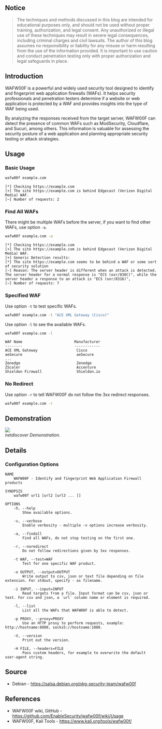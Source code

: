 ## Notice

> The techniques and methods discussed in this blog are intended for educational purposes only, and should not be used without proper training, authorization, and legal consent. Any unauthorized or illegal use of these techniques may result in severe legal consequences, including criminal charges and civil lawsuits. The author of this blog assumes no responsibility or liability for any misuse or harm resulting from the use of the information provided. It is important to use caution and conduct penetration testing only with proper authorization and legal safeguards in place.

## Introduction

WAFW00F is a powerful and widely used security tool designed to identify and fingerprint web application firewalls (WAFs). It helps security professionals and penetration testers determine if a website or web application is protected by a WAF and provides insights into the type of WAF being used.

By analyzing the responses received from the target server, WAFW00F can detect the presence of common WAFs such as ModSecurity, Cloudflare, and Sucuri, among others. This information is valuable for assessing the security posture of a web application and planning appropriate security testing or attack strategies.

## Usage

### Basic Usage

```sh
wafw00f example.com
```

```
[*] Checking https://example.com
[+] The site https://example.com is behind Edgecast (Verizon Digital Media) WAF.
[~] Number of requests: 2
```

### Find All WAFs

There might be multiple WAFs before the server, if you want to find other WAFs, use option `-a`.

```sh
wafw00f example.com -a
```

```
[*] Checking https://example.com
[+] The site https://example.com is behind Edgecast (Verizon Digital Media) WAF.
[+] Generic Detection results:
[*] The site https://example.com seems to be behind a WAF or some sort of security solution
[~] Reason: The server header is different when an attack is detected.
The server header for a normal response is "ECS (oxr/830C)", while the server header a response to an attack is "ECS (oxr/8316)",
[~] Number of requests: 7
```

### Specified WAF

Use option `-t` to test specific WAFs.

```sh
wafw00f example.com -t "ACE XML Gateway (Cisco)"
```

Use option `-l` to see the available WAFs.

```sh
wafw00f example.com -l
```

```
WAF Name                        Manufacturer
--------                        ------------
ACE XML Gateway                  Cisco
aeSecure                         aeSecure
...
Zenedge                          Zenedge
ZScaler                          Accenture
Shieldon Firewall                Shieldon.io
```

### No Redirect

Use option `-r` to tell WAFW00F do not follow the 3xx redirect responses.

```sh
wafw00f example.com -r
```

## Demonstration

<div class="public-article-image">
    <img src="https://i.imgur.com/xrZgQjc.gif" /><br />
    <i>netdiscover Demonstration.</i>
</div>

## Details

### Configuration Options

```
NAME
    WAFW00F - Identify and fingerprint Web Application Firewall products

SYNOPSIS
    wafw00f url1 [url2 [url3 ... ]]

OPTIONS
    -h, --help
        Show available options.

    -v, --verbose
        Enable verbosity - multiple -v options increase verbosity.

    -a, --findall
        Find all WAFs, do not stop testing on the first one.

    -r, --noredirect
        Do not follow redirections given by 3xx responses.

    -t WAF, --test=WAF
        Test for one specific WAF product.

    -o OUTPUT, --output=OUTPUT
        Write output to csv, json or text file depending on file extension. For stdout, specify - as filename.

    -i INPUT, --input=INPUT
        Read targets from a file. Input format can be csv, json or text. For csv and json, a `url` column name or element is required.

    -l, --list
        List all the WAFs that WAFW00F is able to detect.

    -p PROXY, --proxy=PROXY
        Use an HTTP proxy to perform requests, example: http://hostname:8080, socks5://hostname:1080.

    -V, --version
        Print out the version.

    -H FILE, --headers=FILE
        Pass custom headers, for example to overwrite the default user-agent string.
```

## Source

<ul class="public-article-references">
    <li>Debian - <a href="https://salsa.debian.org/pkg-security-team/wafw00f" target="_blank">https://salsa.debian.org/pkg-security-team/wafw00f</a></li>
</ul>

## References

<ul class="public-article-references">
    <li>WAFW00F wiki, GitHub - <a href="https://github.com/EnableSecurity/wafw00f/wiki/Usage" target="_blank">https://github.com/EnableSecurity/wafw00f/wiki/Usage</a></li>
    <li>WAFW00F, Kali Tools - <a href="https://www.kali.org/tools/wafw00f/" target="_blank">https://www.kali.org/tools/wafw00f/</a></li>
</ul>